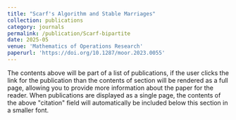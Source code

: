 ```yaml
---
title: "Scarf's Algorithm and Stable Marriages"
collection: publications
category: journals
permalink: /publication/Scarf-bipartite
date: 2025-05
venue: 'Mathematics of Operations Research'
paperurl: 'https://doi.org/10.1287/moor.2023.0055'
---
```

The contents above will be part of a list of publications, if the user clicks the link for the publication than the contents of section will be rendered as a full page, allowing you to provide more information about the paper for the reader. When publications are displayed as a single page, the contents of the above "citation" field will automatically be included below this section in a smaller font.
